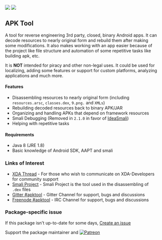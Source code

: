 [![](https://img.shields.io/chocolatey/v/apktool?color=green&label=apktool)](https://chocolatey.org/packages/apktool) [![](https://img.shields.io/chocolatey/dt/apktool)](https://chocolatey.org/packages/apktool)

## APK Tool
A tool for reverse engineering 3rd party, closed, binary Android apps. It can decode resources to nearly original form and rebuild them after making some modifications. It also makes working with an app easier because of the project like file structure and automation of some repetitive tasks like building apk, etc.

It is **NOT** intended for piracy and other non-legal uses. It could be used for localizing, adding some features or support for custom platforms, analyzing applications and much more.

#### Features
 * Disassembling resources to nearly original form (including `resources.arsc`, `classes.dex`, `9.png.` and `XMLs`)
 * Rebuilding decoded resources back to binary APK/JAR
 * Organizing and handling APKs that depend on framework resources
 * Smali Debugging (Removed in `2.1.0` in favor of [IdeaSmali](https://github.com/JesusFreke/smali/wiki/smalidea))
 * Helping with repetitive tasks

#### Requirements
 * Java 8 (JRE 1.8)
 * Basic knowledge of Android SDK, AAPT and smali

### Links of Interest
 * [XDA Thread](https://forum.xda-developers.com/showthread.php?t=1755243) - For those who wish to communicate on XDA-Developers for community support
 * [Smali Project](https://github.com/JesusFreke/smali) - Smali Project is the tool used in the disassembling of `.dex` files
 * [Gitter #apktool](https://gitter.im/iBotPeaches/Apktool) - Gitter Channel for support, bugs and discussions
 * [Freenode #apktool](https://webchat.freenode.net/?channels=apktool) - IRC Channel for support, bugs and discussions

### Package-specific issue
If this package isn't up-to-date for some days, [Create an issue](https://github.com/tunisiano187/Choco-packages/issues/new/choose)

Support the package maintainer and [![Patreon](https://cdn.jsdelivr.net/gh/tunisiano187/choco-packages@f986b7f5de3afc021180256752805698d4efbc38/icons/patreon.png)](https://www.patreon.com/tunisiano)
